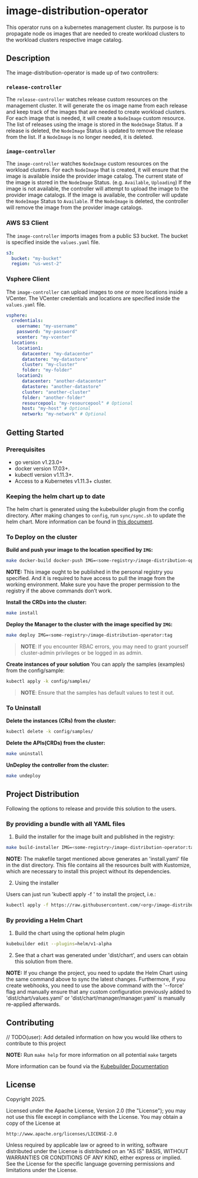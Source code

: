 # image-distribution-operator

This operator runs on a kubernetes management cluster.
Its purpose is to propagate node os images that are needed to create workload clusters to
the workload clusters respective image catalog.

## Description

The image-distribution-operator is made up of two controllers:

### `release-controller`
The `release-controller` watches release custom resources on the management cluster.
It will generate the os image name from each release and keep track of the images that are needed to create workload clusters.
For each image that is needed, it will create a `NodeImage` custom resource.
The list of releases using the image is stored in the `NodeImage` Status.
If a release is deleted, the `NodeImage` Status is updated to remove the release from the list.
If a `NodeImage` is no longer needed, it is deleted.

### `image-controller`
The `image-controller` watches `NodeImage` custom resources on the workload clusters.
For each `NodeImage` that is created, it will ensure that the image is available inside the provider image catalog.
The current state of the image is stored in the `NodeImage` Status. (e.g. `Available`, `Uploading`)
If the image is not available, the controller will attempt to upload the image to the provider image catalogs.
If the image is available, the controller will update the `NodeImage` Status to `Available`.
If the `NodeImage` is deleted, the controller will remove the image from the provider image catalogs.

### AWS S3 Client
The `image-controller` imports images from a public S3 bucket.
The bucket is specified inside the `values.yaml` file.

```yaml
s3:
  bucket: "my-bucket"
  region: "us-west-2"
```

### Vsphere Client
The `image-controller` can upload images to one or more locations inside a VCenter.
The VCenter credentials and locations are specified inside the `values.yaml` file.

```yaml
vsphere:
  credentials:
    username: "my-username"
    password: "my-password"
    vcenter: "my-vcenter"
  locations:
    location1:
      datacenter: "my-datacenter"
      datastore: "my-datastore"
      cluster: "my-cluster"
      folder: "my-folder"
    location2:
      datacenter: "another-datacenter"
      datastore: "another-datastore"
      cluster: "another-cluster"
      folder: "another-folder"
      resourcepool: "my-resourcepool" # Optional
      host: "my-host" # Optional
      network: "my-network" # Optional
```

## Getting Started

### Prerequisites
- go version v1.23.0+
- docker version 17.03+.
- kubectl version v1.11.3+.
- Access to a Kubernetes v1.11.3+ cluster.

### Keeping the helm chart up to date
The helm chart is generated using the kubebuilder plugin from the config directory.
After making changes to `config`, run `sync/sync.sh` to update the helm chart.
More information can be found in [this document](sync/README.md).

### To Deploy on the cluster
**Build and push your image to the location specified by `IMG`:**

```sh
make docker-build docker-push IMG=<some-registry>/image-distribution-operator:tag
```

**NOTE:** This image ought to be published in the personal registry you specified.
And it is required to have access to pull the image from the working environment.
Make sure you have the proper permission to the registry if the above commands don’t work.

**Install the CRDs into the cluster:**

```sh
make install
```

**Deploy the Manager to the cluster with the image specified by `IMG`:**

```sh
make deploy IMG=<some-registry>/image-distribution-operator:tag
```

> **NOTE**: If you encounter RBAC errors, you may need to grant yourself cluster-admin
privileges or be logged in as admin.

**Create instances of your solution**
You can apply the samples (examples) from the config/sample:

```sh
kubectl apply -k config/samples/
```

>**NOTE**: Ensure that the samples has default values to test it out.

### To Uninstall
**Delete the instances (CRs) from the cluster:**

```sh
kubectl delete -k config/samples/
```

**Delete the APIs(CRDs) from the cluster:**

```sh
make uninstall
```

**UnDeploy the controller from the cluster:**

```sh
make undeploy
```

## Project Distribution

Following the options to release and provide this solution to the users.

### By providing a bundle with all YAML files

1. Build the installer for the image built and published in the registry:

```sh
make build-installer IMG=<some-registry>/image-distribution-operator:tag
```

**NOTE:** The makefile target mentioned above generates an 'install.yaml'
file in the dist directory. This file contains all the resources built
with Kustomize, which are necessary to install this project without its
dependencies.

2. Using the installer

Users can just run 'kubectl apply -f <URL for YAML BUNDLE>' to install
the project, i.e.:

```sh
kubectl apply -f https://raw.githubusercontent.com/<org>/image-distribution-operator/<tag or branch>/dist/install.yaml
```

### By providing a Helm Chart

1. Build the chart using the optional helm plugin

```sh
kubebuilder edit --plugins=helm/v1-alpha
```

2. See that a chart was generated under 'dist/chart', and users
can obtain this solution from there.

**NOTE:** If you change the project, you need to update the Helm Chart
using the same command above to sync the latest changes. Furthermore,
if you create webhooks, you need to use the above command with
the '--force' flag and manually ensure that any custom configuration
previously added to 'dist/chart/values.yaml' or 'dist/chart/manager/manager.yaml'
is manually re-applied afterwards.

## Contributing
// TODO(user): Add detailed information on how you would like others to contribute to this project

**NOTE:** Run `make help` for more information on all potential `make` targets

More information can be found via the [Kubebuilder Documentation](https://book.kubebuilder.io/introduction.html)

## License

Copyright 2025.

Licensed under the Apache License, Version 2.0 (the "License");
you may not use this file except in compliance with the License.
You may obtain a copy of the License at

    http://www.apache.org/licenses/LICENSE-2.0

Unless required by applicable law or agreed to in writing, software
distributed under the License is distributed on an "AS IS" BASIS,
WITHOUT WARRANTIES OR CONDITIONS OF ANY KIND, either express or implied.
See the License for the specific language governing permissions and
limitations under the License.

